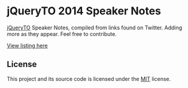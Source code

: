 # jQueryTO 2014 Speaker Notes

[jQueryTO](http://jqueryto.com) Speaker Notes, compiled from links found on Twitter. Adding more as they appear. Feel free to contribute.

[View listing here](http://svinkle.github.com/jqueryto-2014-speaker-notes)

## License

This project and its source code is licensed under the [MIT](LICENSE.txt) license.
